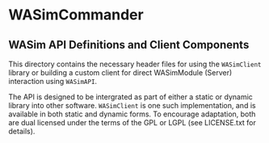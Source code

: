 # WASimCommander
## WASim API Definitions and Client Components

This directory contains the necessary header files for using the `WASimClient` library or
building a custom client for direct WASimModule (Server) interaction using `WASimAPI`.

The API is designed to be intergrated as part of either a static or dynamic library into other software. 
`WASimClient` is one such implementation, and is available in both static and dynamic forms.
To encourage adaptation, both are dual licensed under the terms of the GPL or LGPL (see LICENSE.txt for details).
